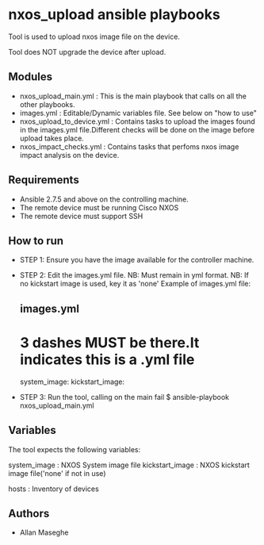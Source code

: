 nxos_upload ansible playbooks
=============================

Tool is used to upload nxos image file on the device.

Tool does NOT upgrade the device after upload.

Modules
---------
* nxos_upload_main.yml : This is the main playbook that calls on all the other playbooks.
* images.yml : Editable/Dynamic variables file. See below on "how to use"
* nxos_upload_to_device.yml : Contains tasks to upload the images found in the images.yml file.Different checks will be done on the image before upload takes place.
* nxos_impact_checks.yml : Contains tasks that perfoms nxos image impact analysis on the device.

Requirements
------------

* Ansible 2.7.5 and above on the controlling machine.
* The remote device must be running Cisco NXOS
* The remote device must support SSH

How to run
----------

* STEP 1: Ensure you have the image available for the controller machine.
* STEP 2: Edit the images.yml file. 
  NB: Must remain in yml format.
  NB: If no kickstart image is used, key it as 'none'
  Example of images.yml file:
  
  images.yml
  ---
  # 3 dashes MUST be there.It indicates this is a .yml file
  system_image: <system image name>
  kickstart_image: <kickstart image name OR none >
* STEP 3: Run the tool, calling on the main fail
  $ ansible-playbook nxos_upload_main.yml

Variables
---------
The tool expects the following variables:

system_image : NXOS System image file
kickstart_image : NXOS kickstart image file('none' if not in use)

hosts : Inventory of devices

Authors
-------

* Allan Maseghe


